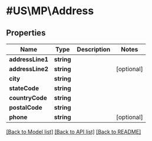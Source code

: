 # #US\MP\Address

## Properties

Name | Type | Description | Notes
------------ | ------------- | ------------- | -------------
**addressLine1** | **string** |  |
**addressLine2** | **string** |  | [optional]
**city** | **string** |  |
**stateCode** | **string** |  |
**countryCode** | **string** |  |
**postalCode** | **string** |  |
**phone** | **string** |  | [optional]


[[Back to Model list]](../) [[Back to API list]](../../Api/US/MP) [[Back to README]](../../README.md)
